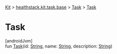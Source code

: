 
[Kit](../../../kit.html) > [healthstack.kit.task.base](../index.html) > [Task](index.html) > [Task](-task.html)



# Task



[androidJvm]\
fun [Task](-task.html)(id: [String](https://kotlinlang.org/api/latest/jvm/stdlib/kotlin/-string/index.html), name: [String](https://kotlinlang.org/api/latest/jvm/stdlib/kotlin/-string/index.html), description: [String](https://kotlinlang.org/api/latest/jvm/stdlib/kotlin/-string/index.html))




